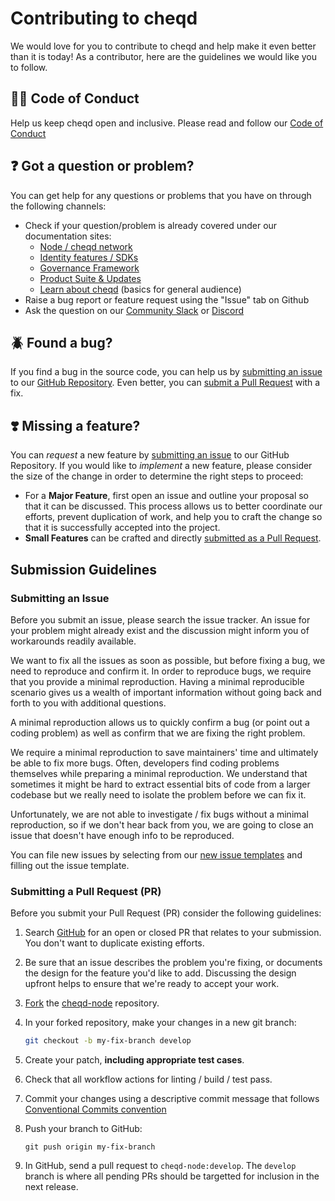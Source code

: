 # Contributing to cheqd

We would love for you to contribute to cheqd and help make it even better than it is today!
As a contributor, here are the guidelines we would like you to follow.

## 🧑‍⚖️ Code of Conduct

Help us keep cheqd open and inclusive.
Please read and follow our [Code of Conduct](CODE_OF_CONDUCT.md)

## ❓ Got a question or problem?

You can get help for any questions or problems that you have on through the following channels:

- Check if your question/problem is already covered under our documentation sites:
  - [Node / cheqd network](https://docs.cheqd.io/node)
  - [Identity features / SDKs](https://docs.cheqd.io/identity)
  - [Governance Framework](https://docs.cheqd.io/governance/)
  - [Product Suite & Updates](https://product.cheqd.io)
  - [Learn about cheqd](https://learn.cheqd.io) (basics for general audience)
- Raise a bug report or feature request using the "Issue" tab on Github
- Ask the question on our [Community Slack](http://cheqd.link/join-cheqd-slack) or [Discord](http://cheqd.link/discord-github)

## 🪲 Found a bug?

If you find a bug in the source code, you can help us by [submitting an issue](https://github.com/cheqd/cheqd-node/issues/new/choose) to our [GitHub Repository](https://github.com/cheqd/cheqd-node).
Even better, you can [submit a Pull Request](https://github.com/cheqd/cheqd-node/compare) with a fix.

## ❣️ Missing a feature?

You can *request* a new feature by [submitting an issue](https://github.com/cheqd/cheqd-node/issues/new/choose) to our GitHub Repository.
If you would like to *implement* a new feature, please consider the size of the change in order to determine the right steps to proceed:

- For a **Major Feature**, first open an issue and outline your proposal so that it can be discussed. This process allows us to better coordinate our efforts, prevent duplication of work, and help you to craft the change so that it is successfully accepted into the project.
- **Small Features** can be crafted and directly [submitted as a Pull Request](https://github.com/cheqd/cheqd-node/compare).

## Submission Guidelines

### Submitting an Issue

Before you submit an issue, please search the issue tracker. An issue for your problem might already exist and the discussion might inform you of workarounds readily available.

We want to fix all the issues as soon as possible, but before fixing a bug, we need to reproduce and confirm it.
In order to reproduce bugs, we require that you provide a minimal reproduction.
Having a minimal reproducible scenario gives us a wealth of important information without going back and forth to you with additional questions.

A minimal reproduction allows us to quickly confirm a bug (or point out a coding problem) as well as confirm that we are fixing the right problem.

We require a minimal reproduction to save maintainers' time and ultimately be able to fix more bugs.
Often, developers find coding problems themselves while preparing a minimal reproduction.
We understand that sometimes it might be hard to extract essential bits of code from a larger codebase but we really need to isolate the problem before we can fix it.

Unfortunately, we are not able to investigate / fix bugs without a minimal reproduction, so if we don't hear back from you, we are going to close an issue that doesn't have enough info to be reproduced.

You can file new issues by selecting from our [new issue templates](https://github.com/cheqd/cheqd-node/issues/new/choose) and filling out the issue template.

### Submitting a Pull Request (PR)

Before you submit your Pull Request (PR) consider the following guidelines:

1. Search [GitHub](https://github.com/cheqd/cheqd-node/pulls) for an open or closed PR that relates to your submission. You don't want to duplicate existing efforts.
2. Be sure that an issue describes the problem you're fixing, or documents the design for the feature you'd like to add. Discussing the design upfront helps to ensure that we're ready to accept your work.
3. [Fork](https://docs.github.com/en/github/getting-started-with-github/fork-a-repo) the [cheqd-node](https://github.com/cheqd/cheqd-node) repository.
4. In your forked repository, make your changes in a new git branch:

     ```bash
     git checkout -b my-fix-branch develop
     ```

5. Create your patch, **including appropriate test cases**.
6. Check that all workflow actions for linting / build / test pass.
7. Commit your changes using a descriptive commit message that follows [Conventional Commits convention](https://www.conventionalcommits.org/en/v1.0.0/)
8. Push your branch to GitHub:

    ```shell
    git push origin my-fix-branch
    ```

9. In GitHub, send a pull request to `cheqd-node:develop`. The `develop` branch is where all pending PRs should be targetted for inclusion in the next release.
